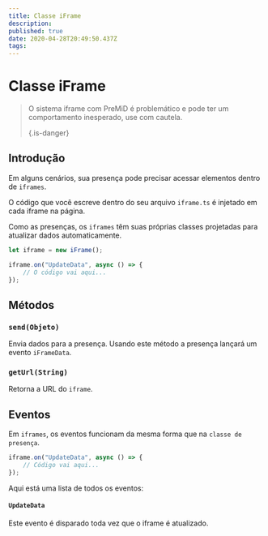 ```yaml
---
title: Classe iFrame
description:
published: true
date: 2020-04-28T20:49:50.437Z
tags:
---
```


# Classe iFrame
> O sistema iframe com PreMiD é problemático e pode ter um comportamento inesperado, use com cautela. 
> 
> {.is-danger}

## Introdução

Em alguns cenários, sua presença pode precisar acessar elementos dentro de `iframes`.

O código que você escreve dentro do seu arquivo `iframe.ts` é injetado em cada iframe na página.

Como as presenças, os `iframes` têm suas próprias classes projetadas para atualizar dados automaticamente.

```typescript
let iframe = new iFrame();

iframe.on("UpdateData", async () => {
    // O código vai aqui...
});
```

## Métodos

### `send(Objeto)`
Envia dados para a presença. Usando este método a presença lançará um evento `iFrameData`.

### `getUrl(String)`
Retorna a URL do `iframe`.

## Eventos
Em `iframes`, os eventos funcionam da mesma forma que na `classe de presença`.

```typescript
iframe.on("UpdateData", async () => {
    // Código vai aqui...
});
```

Aqui está uma lista de todos os eventos:

#### `UpdateData`

Este evento é disparado toda vez que o iframe é atualizado.